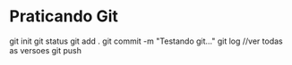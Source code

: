 # Praticando Git 

git init
git status
git add .
git commit -m "Testando git..."
git log //ver todas as versoes
git push